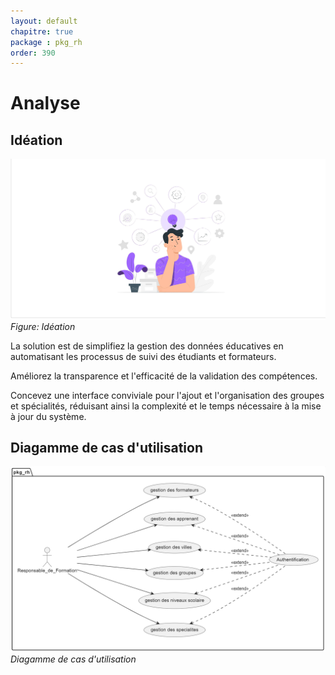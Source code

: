 ```yaml
---
layout: default
chapitre: true
package : pkg_rh
order: 390
---
```


# Analyse

## Idéation

![Idéation](./images/ideation.png)
*Figure: Idéation*

La solution est de simplifiez la gestion des données éducatives en automatisant les processus de suivi des étudiants et formateurs.

Améliorez la transparence et l'efficacité de la validation des compétences.

Concevez une interface conviviale pour l'ajout et l'organisation des groupes et spécialités, réduisant ainsi la complexité et le temps nécessaire à la mise à jour du système.

## Diagamme de cas d'utilisation

![Diagamme de cas d'utilisation](./images/use-case.PNG)
*Diagamme de cas d'utilisation*
